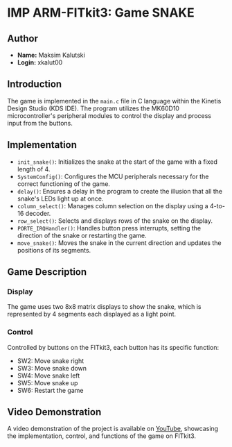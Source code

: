 # IMP ARM-FITkit3: Game SNAKE

## Author

- **Name:** Maksim Kalutski
- **Login:** xkalut00

## Introduction

The game is implemented in the `main.c` file in C language within the Kinetis Design Studio (KDS IDE). The program
utilizes the MK60D10 microcontroller's peripheral modules to control the display and process input from the buttons.

## Implementation

- `init_snake()`: Initializes the snake at the start of the game with a fixed length of 4.
- `SystemConfig()`: Configures the MCU peripherals necessary for the correct functioning of the game.
- `delay()`: Ensures a delay in the program to create the illusion that all the snake's LEDs light up at once.
- `column_select()`: Manages column selection on the display using a 4-to-16 decoder.
- `row_select()`: Selects and displays rows of the snake on the display.
- `PORTE_IRQHandler()`: Handles button press interrupts, setting the direction of the snake or restarting the game.
- `move_snake()`: Moves the snake in the current direction and updates the positions of its segments.

## Game Description

### Display

The game uses two 8x8 matrix displays to show the snake, which is represented by 4 segments each displayed as a light
point.

### Control

Controlled by buttons on the FITkit3, each button has its specific function:

- SW2: Move snake right
- SW3: Move snake down
- SW4: Move snake left
- SW5: Move snake up
- SW6: Restart the game

## Video Demonstration

A video demonstration of the project is available on [YouTube](https://www.youtube.com/watch?v=oKXXRvAqGBU&feature=youtu.be), showcasing the implementation, control, and functions of
the game on FITkit3.
